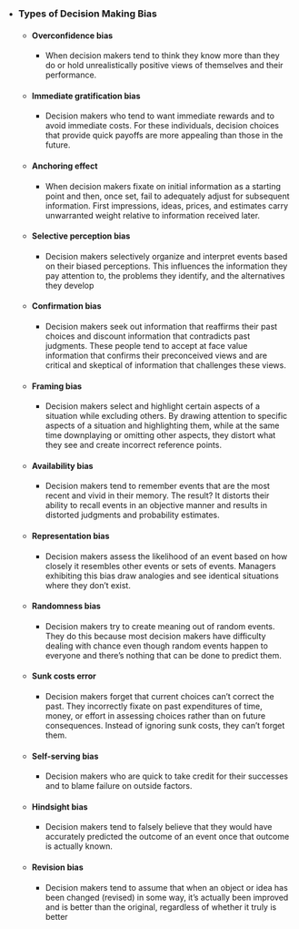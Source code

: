 - ### Types of Decision Making Bias
	- #### Overconfidence bias 
		- When decision makers tend to think they know more than they do or hold unrealistically positive views of themselves and their performance.
	- #### Immediate gratification bias 
		- Decision makers who tend to want immediate rewards and to avoid immediate costs. For these individuals, decision choices that provide	quick payoffs are more appealing than those in the future. 
	- #### Anchoring effect 
		- When decision makers fixate on initial information as a starting 	point and then, once set, fail to adequately adjust for subsequent information. First impressions, ideas, prices, and estimates carry unwarranted weight relative to information received later.
	- #### Selective perception bias 
		- Decision makers selectively organize and interpret events	based on their biased perceptions. This influences the information they pay attention to,	the problems they identify, and the alternatives they develop
	- #### Confirmation bias
		- Decision makers seek out information that reaffirms their past choices and discount information that contradicts past judgments. These people tend to accept at face value information that confirms their preconceived views and are critical and skeptical of information that challenges these views. 
	- #### Framing bias
		- Decision makers select and highlight certain aspects of a situation while excluding others. By drawing attention to specific aspects of a situation and highlighting them, while at the same time downplaying or omitting other aspects, they distort what they see and create incorrect reference points. 
	- #### Availability bias 
		- Decision makers tend to remember events that are the most recent and vivid in their memory. The result? It distorts their ability to recall events in an objective manner and results in distorted judgments and probability estimates. 
	- #### Representation bias 
		- Decision makers assess the likelihood of an event based on how closely it resembles other events or sets of events. Managers exhibiting this bias draw analogies and see identical situations where they don’t exist. 
	- #### Randomness bias
		- Decision makers try to create meaning out of random events. They do this because most decision makers have difficulty dealing with chance even though random events happen to everyone and there’s nothing that can be done to predict them. 
	- #### Sunk costs error 
		- Decision makers forget that current choices can’t correct the past. They incorrectly fixate on past expenditures of time, money, or effort in assessing choices rather than on future consequences. Instead of ignoring sunk costs, they can’t forget them. 
	- #### Self-serving bias 
		- Decision makers who are quick to take credit for their successes and to blame failure on outside factors. 
	- #### Hindsight bias
		- Decision makers tend to falsely believe that they would have accurately predicted the outcome of an event once that outcome is actually known. 
	- #### Revision bias
		- Decision makers tend to assume that when an object or idea has been changed (revised) in some way, it’s actually been improved and is better than the original, regardless of whether it truly is better